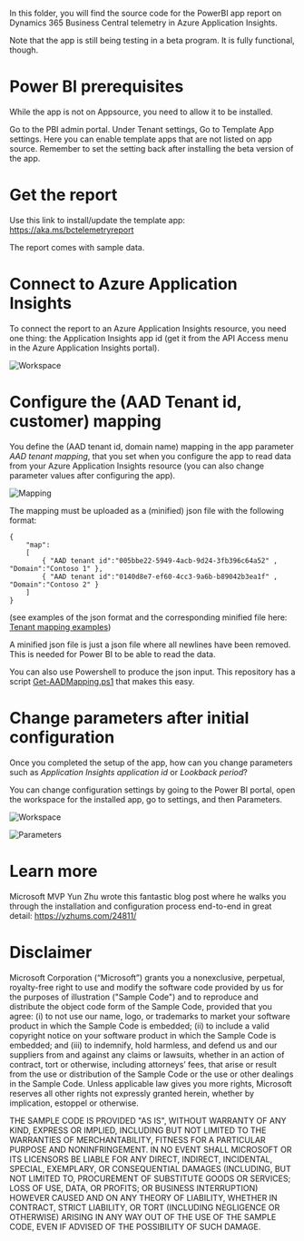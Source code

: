In this folder, you will find the source code for the PowerBI app report on Dynamics 365 Business Central telemetry in Azure Application Insights. 

Note that the app is still being testing in a beta program. It is fully functional, though.

# Power BI prerequisites
While the app is not on Appsource, you need to allow it to be installed. 

Go to the PBI admin portal.
Under Tenant settings, Go to Template App settings. Here you can enable template apps that are not listed on app source.
Remember to set the setting back after installing the beta version of the app.

# Get the report
Use this link to install/update the template app: https://aka.ms/bctelemetryreport 

The report comes with sample data.

# Connect to Azure Application Insights
To connect the report to an Azure Application Insights resource, you need one thing: the Application Insights app id (get it from the API Access menu in the Azure Application Insights portal). 

![Workspace](../../../images/pbi_app_app_id.png)

# Configure the (AAD Tenant id, customer) mapping
You define the (AAD tenant id, domain name) mapping in the app parameter _AAD tenant mapping_, that you set when you configure the app to read data from your Azure Application Insights resource (you can also change parameter values after configuring the app).

![Mapping](../../../images/mapping.png)

The mapping must be uploaded as a (minified) json file with the following format:
```
{
    "map":
    [
        { "AAD tenant id":"005bbe22-5949-4acb-9d24-3fb396c64a52" , "Domain":"Contoso 1" },
        { "AAD tenant id":"0140d8e7-ef60-4cc3-9a6b-b89042b3ea1f" , "Domain":"Contoso 2" }        
    ]
}
```

(see examples of the json format and the corresponding minified file here: [Tenant mapping examples](./tenant-mapping))

A minified json file is just a json file where all newlines have been removed. This is needed for Power BI to be able to read the data.

You can also use Powershell to produce the json input. This repository has a script [Get-AADMapping.ps1](./tenant-mapping/Get-AADMapping.ps1) that makes this easy.

# Change parameters after initial configuration
Once you completed the setup of the app, how can you change parameters such as _Application Insights application id_ or _Lookback period_?

You can change configuration settings by going to the Power BI portal, open the workspace for the installed app, go to settings, and then Parameters.

![Workspace](../../../images/pbi_app_workspace.png)

![Parameters](../../../images/pbi_app_parameters.png)


# Learn more
Microsoft MVP Yun Zhu wrote this fantastic blog post where he walks you through the installation and configuration process end-to-end in great detail:  https://yzhums.com/24811/

# Disclaimer
Microsoft Corporation (“Microsoft”) grants you a nonexclusive, perpetual, royalty-free right to use and modify the software code provided by us for the purposes of illustration  ("Sample Code") and to reproduce and distribute the object code form of the Sample Code, provided that you agree: (i) to not use our name, logo, or trademarks to market your software product in which the Sample Code is embedded; (ii) to include a valid copyright notice on your software product in which the Sample Code is embedded; and (iii) to indemnify, hold harmless, and defend us and our suppliers from and against any claims or lawsuits, whether in an action of contract, tort or otherwise, including attorneys’ fees, that arise or result from the use or distribution of the Sample Code or the use or other dealings in the Sample Code. Unless applicable law gives you more rights, Microsoft reserves all other rights not expressly granted herein, whether by implication, estoppel or otherwise. 

THE SAMPLE CODE IS PROVIDED "AS IS", WITHOUT WARRANTY OF ANY KIND, EXPRESS OR IMPLIED, INCLUDING BUT NOT LIMITED TO THE WARRANTIES OF MERCHANTABILITY, FITNESS FOR A PARTICULAR PURPOSE AND NONINFRINGEMENT. IN NO EVENT SHALL MICROSOFT OR ITS LICENSORS BE LIABLE FOR ANY DIRECT, INDIRECT, INCIDENTAL, SPECIAL, EXEMPLARY, OR CONSEQUENTIAL DAMAGES (INCLUDING, BUT NOT LIMITED TO, PROCUREMENT OF SUBSTITUTE GOODS OR SERVICES; LOSS OF USE, DATA, OR PROFITS; OR BUSINESS INTERRUPTION) HOWEVER CAUSED AND ON ANY THEORY OF LIABILITY, WHETHER IN CONTRACT, STRICT LIABILITY, OR TORT (INCLUDING NEGLIGENCE OR OTHERWISE) ARISING IN ANY WAY OUT OF THE USE OF THE SAMPLE CODE, EVEN IF ADVISED OF THE POSSIBILITY OF SUCH DAMAGE.
